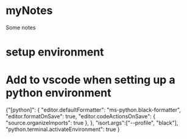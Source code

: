 # myNotes
Some notes

# setup environment


# Add to vscode when setting up a python environment
{"[python]": {
    "editor.defaultFormatter": "ms-python.black-formatter",
    "editor.formatOnSave": true,
    "editor.codeActionsOnSave": {
        "source.organizeImports": true
    },
  },
  "isort.args":["--profile", "black"],
  "python.terminal.activateEnvironment": true
}
